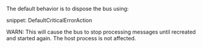The default behavior is to dispose the bus using:

snippet: DefaultCriticalErrorAction


WARN: This will cause the bus to stop processing messages until recreated and started again. The host process is not affected.